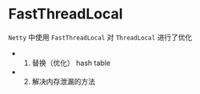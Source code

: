 # FastThreadLocal

`Netty` 中使用 `FastThreadLocal` 对 `ThreadLocal` 进行了优化

- 1. 替换（优化） hash table
- 2. 解决内存泄漏的方法
